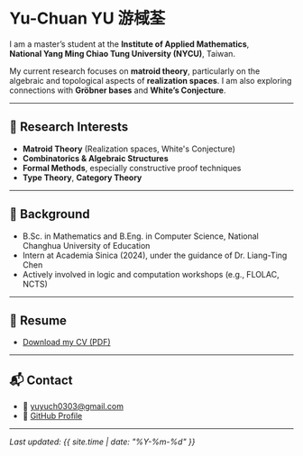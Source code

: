 # Yu-Chuan YU 游棫荃
I am a master’s student at the **Institute of Applied Mathematics**,  
**National Yang Ming Chiao Tung University (NYCU)**, Taiwan.

My current research focuses on **matroid theory**, particularly on the algebraic and topological aspects of **realization spaces**. I am also exploring connections with **Gröbner bases** and **White’s Conjecture**.

---

## 🔬 Research Interests

- **Matroid Theory** (Realization spaces, White's Conjecture)
- **Combinatorics & Algebraic Structures**
- **Formal Methods**, especially constructive proof techniques
- **Type Theory**, **Category Theory**

---

## 🧠 Background

- B.Sc. in Mathematics and B.Eng. in Computer Science, National Changhua University of Education  
- Intern at Academia Sinica (2024), under the guidance of Dr. Liang-Ting Chen  
- Actively involved in logic and computation workshops (e.g., FLOLAC, NCTS)

---

## 📄 Resume

- [Download my CV (PDF)](/assets/yych_CV.pdf)

---

## 📬 Contact

- 📧 yuyuch0303@gmail.com  
- 🔗 [GitHub Profile](https://github.com/yych0303)

---
_Last updated: {{ site.time | date: "%Y-%m-%d" }}_
